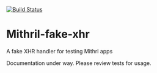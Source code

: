 [![Build Status](https://travis-ci.org/philtoms/mithril-fake-xhr.js.svg?branch=master)](https://travis-ci.org/philtoms/mithril-fake-xhr.js)

# Mithril-fake-xhr

A fake XHR handler for testing Mithrl apps

Documentation under way. Please review tests for usage.


